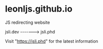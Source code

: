# leonljs.github.io
JS redirecting website

jsli.dev -------> jsli.phd

Visit "https://jsli.phd" for the latest information
